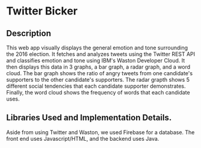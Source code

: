# Twitter Bicker

## Description
  This web app visually displays the general emotion and tone surrounding the 2016 election. It fetches and analyzes tweets using the Twitter REST API and classifies emotion and tone using IBM's Waston Developer Cloud. It then displays this data in 3 graphs, a bar graph, a radar graph, and a word cloud. The bar graph shows the ratio of angry tweets from one candidate's supporters to the other candidate's supporters. The radar grapth shows 5 different social tendencies that each candidate supporter demonstrates. Finally, the word cloud shows the frequency of words that each candidate uses.
## Libraries Used and Implementation Details.
 Aside from using Twitter and Waston, we used Firebase for a database. The front end uses Javascript/HTML, and the backend uses Java.
